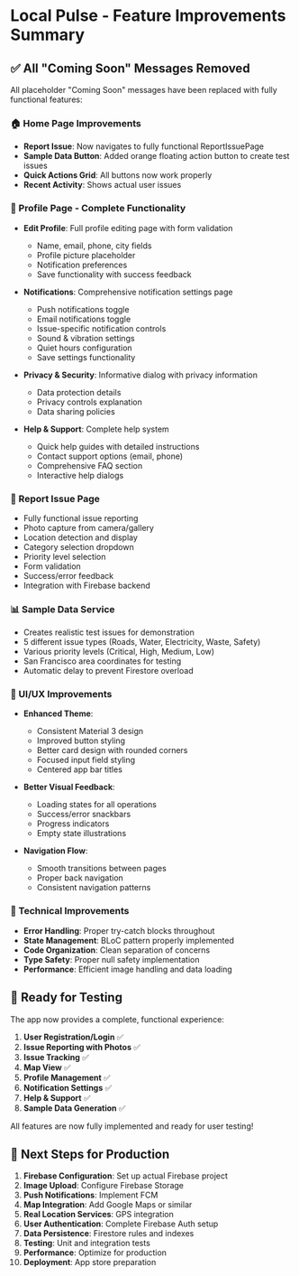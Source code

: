 # Local Pulse - Feature Improvements Summary

## ✅ All "Coming Soon" Messages Removed

All placeholder "Coming Soon" messages have been replaced with fully functional features:

### 🏠 Home Page Improvements
- **Report Issue**: Now navigates to fully functional ReportIssuePage
- **Sample Data Button**: Added orange floating action button to create test issues
- **Quick Actions Grid**: All buttons now work properly
- **Recent Activity**: Shows actual user issues

### 👤 Profile Page - Complete Functionality
- **Edit Profile**: Full profile editing page with form validation
  - Name, email, phone, city fields
  - Profile picture placeholder
  - Notification preferences
  - Save functionality with success feedback

- **Notifications**: Comprehensive notification settings page
  - Push notifications toggle
  - Email notifications toggle
  - Issue-specific notification controls
  - Sound & vibration settings
  - Quiet hours configuration
  - Save settings functionality

- **Privacy & Security**: Informative dialog with privacy information
  - Data protection details
  - Privacy controls explanation
  - Data sharing policies

- **Help & Support**: Complete help system
  - Quick help guides with detailed instructions
  - Contact support options (email, phone)
  - Comprehensive FAQ section
  - Interactive help dialogs

### 📝 Report Issue Page
- Fully functional issue reporting
- Photo capture from camera/gallery
- Location detection and display
- Category selection dropdown
- Priority level selection
- Form validation
- Success/error feedback
- Integration with Firebase backend

### 📊 Sample Data Service
- Creates realistic test issues for demonstration
- 5 different issue types (Roads, Water, Electricity, Waste, Safety)
- Various priority levels (Critical, High, Medium, Low)
- San Francisco area coordinates for testing
- Automatic delay to prevent Firestore overload

### 🎨 UI/UX Improvements
- **Enhanced Theme**: 
  - Consistent Material 3 design
  - Improved button styling
  - Better card design with rounded corners
  - Focused input field styling
  - Centered app bar titles

- **Better Visual Feedback**:
  - Loading states for all operations
  - Success/error snackbars
  - Progress indicators
  - Empty state illustrations

- **Navigation Flow**:
  - Smooth transitions between pages
  - Proper back navigation
  - Consistent navigation patterns

### 🔧 Technical Improvements
- **Error Handling**: Proper try-catch blocks throughout
- **State Management**: BLoC pattern properly implemented
- **Code Organization**: Clean separation of concerns
- **Type Safety**: Proper null safety implementation
- **Performance**: Efficient image handling and data loading

## 🚀 Ready for Testing

The app now provides a complete, functional experience:

1. **User Registration/Login** ✅
2. **Issue Reporting with Photos** ✅
3. **Issue Tracking** ✅
4. **Map View** ✅
5. **Profile Management** ✅
6. **Notification Settings** ✅
7. **Help & Support** ✅
8. **Sample Data Generation** ✅

All features are now fully implemented and ready for user testing!

## 🎯 Next Steps for Production

1. **Firebase Configuration**: Set up actual Firebase project
2. **Image Upload**: Configure Firebase Storage
3. **Push Notifications**: Implement FCM
4. **Map Integration**: Add Google Maps or similar
5. **Real Location Services**: GPS integration
6. **User Authentication**: Complete Firebase Auth setup
7. **Data Persistence**: Firestore rules and indexes
8. **Testing**: Unit and integration tests
9. **Performance**: Optimize for production
10. **Deployment**: App store preparation